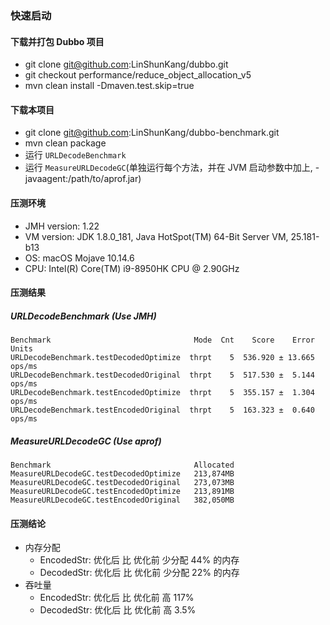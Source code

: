 ### 快速启动
#### 下载并打包 Dubbo 项目
* git clone git@github.com:LinShunKang/dubbo.git
* git checkout performance/reduce_object_allocation_v5
* mvn clean install -Dmaven.test.skip=true

#### 下载本项目
* git clone git@github.com:LinShunKang/dubbo-benchmark.git
* mvn clean package 
* 运行 `URLDecodeBenchmark`
* 运行 `MeasureURLDecodeGC`(单独运行每个方法，并在 JVM 启动参数中加上, -javaagent:/path/to/aprof.jar)

#### 压测环境
* JMH version: 1.22
* VM version: JDK 1.8.0_181, Java HotSpot(TM) 64-Bit Server VM, 25.181-b13
* OS: macOS Mojave 10.14.6
* CPU: Intel(R) Core(TM) i9-8950HK CPU @ 2.90GHz

#### 压测结果
##### URLDecodeBenchmark (Use JMH)
```
Benchmark                                Mode  Cnt    Score    Error   Units
URLDecodeBenchmark.testDecodedOptimize  thrpt    5  536.920 ± 13.665  ops/ms
URLDecodeBenchmark.testDecodedOriginal  thrpt    5  517.530 ±  5.144  ops/ms
URLDecodeBenchmark.testEncodedOptimize  thrpt    5  355.157 ±  1.304  ops/ms
URLDecodeBenchmark.testEncodedOriginal  thrpt    5  163.323 ±  0.640  ops/ms
```

##### MeasureURLDecodeGC (Use aprof)
```
Benchmark                                Allocated
MeasureURLDecodeGC.testDecodedOptimize   213,874MB
MeasureURLDecodeGC.testDecodedOriginal   273,073MB  
MeasureURLDecodeGC.testEncodedOptimize   213,891MB
MeasureURLDecodeGC.testEncodedOriginal   382,050MB
``` 


#### 压测结论
* 内存分配
    - EncodedStr: 优化后 比 优化前 少分配 44% 的内存
    - DecodedStr: 优化后 比 优化前 少分配 22% 的内存
* 吞吐量
    - EncodedStr: 优化后 比 优化前 高 117%
    - DecodedStr: 优化后 比 优化前 高 3.5%

